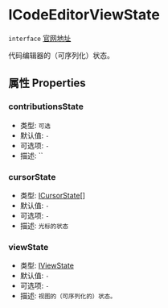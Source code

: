# ICodeEditorViewState
`interface` [官网地址](https://microsoft.github.io/monaco-editor/docs.html#interfaces/editor.ICodeEditorViewState.html)

代码编辑器的（可序列化）状态。

## 属性 Properties

### contributionsState
+ 类型:  `可选`
+ 默认值: `-`
+ 可选项: `-`
+ 描述: ``

### cursorState
+ 类型: [ICursorState](ICursorState.md)[]
+ 默认值: `-`
+ 可选项: `-`
+ 描述: `光标的状态`

### viewState
+ 类型: [IViewState](IViewState.md)
+ 默认值: `-`
+ 可选项: `-`
+ 描述: `视图的（可序列化的）状态。`